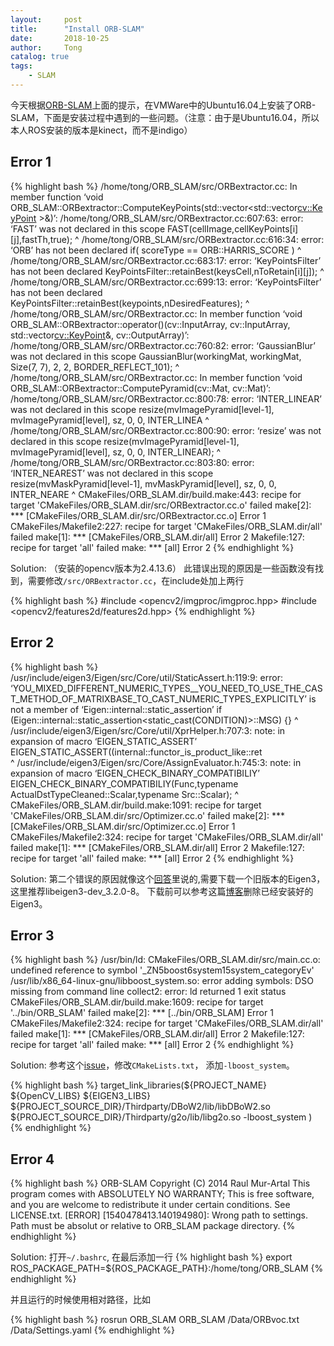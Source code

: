 ```yaml
---
layout:     post
title:      "Install ORB-SLAM"
date:       2018-10-25
author:     Tong
catalog: true
tags:
    - SLAM
---
```


今天根据[ORB-SLAM][github-orb-slam]上面的提示，在VMWare中的Ubuntu16.04上安装了ORB-SLAM，下面是安装过程中遇到的一些问题。（注意：由于是Ubuntu16.04，所以本人ROS安装的版本是kinect，而不是indigo）

## Error 1

{% highlight bash %}
/home/tong/ORB_SLAM/src/ORBextractor.cc: In member function ‘void ORB_SLAM::ORBextractor::ComputeKeyPoints(std::vector<std::vector<cv::KeyPoint> >&)’:
/home/tong/ORB_SLAM/src/ORBextractor.cc:607:63: error: ‘FAST’ was not declared in this scope
                 FAST(cellImage,cellKeyPoints[i][j],fastTh,true);
                                                               ^
/home/tong/ORB_SLAM/src/ORBextractor.cc:616:34: error: ‘ORB’ has not been declared
                 if( scoreType == ORB::HARRIS_SCORE )
                                  ^
/home/tong/ORB_SLAM/src/ORBextractor.cc:683:17: error: ‘KeyPointsFilter’ has not been declared
                 KeyPointsFilter::retainBest(keysCell,nToRetain[i][j]);
                 ^
/home/tong/ORB_SLAM/src/ORBextractor.cc:699:13: error: ‘KeyPointsFilter’ has not been declared
             KeyPointsFilter::retainBest(keypoints,nDesiredFeatures);
             ^
/home/tong/ORB_SLAM/src/ORBextractor.cc: In member function ‘void ORB_SLAM::ORBextractor::operator()(cv::InputArray, cv::InputArray, std::vector<cv::KeyPoint>&, cv::OutputArray)’:
/home/tong/ORB_SLAM/src/ORBextractor.cc:760:82: error: ‘GaussianBlur’ was not declared in this scope
     GaussianBlur(workingMat, workingMat, Size(7, 7), 2, 2, BORDER_REFLECT_101);
                                                                              ^
/home/tong/ORB_SLAM/src/ORBextractor.cc: In member function ‘void ORB_SLAM::ORBextractor::ComputePyramid(cv::Mat, cv::Mat)’:
/home/tong/ORB_SLAM/src/ORBextractor.cc:800:78: error: ‘INTER_LINEAR’ was not declared in this scope
    resize(mvImagePyramid[level-1], mvImagePyramid[level], sz, 0, 0, INTER_LINEA
                                                                     ^
/home/tong/ORB_SLAM/src/ORBextractor.cc:800:90: error: ‘resize’ was not declared in this scope
 resize(mvImagePyramid[level-1], mvImagePyramid[level], sz, 0, 0, INTER_LINEAR);
                                                                              ^
/home/tong/ORB_SLAM/src/ORBextractor.cc:803:80: error: ‘INTER_NEAREST’ was not declared in this scope
      resize(mvMaskPyramid[level-1], mvMaskPyramid[level], sz, 0, 0, INTER_NEARE
                                                                     ^
CMakeFiles/ORB_SLAM.dir/build.make:443: recipe for target 'CMakeFiles/ORB_SLAM.dir/src/ORBextractor.cc.o' failed
make[2]: *** [CMakeFiles/ORB_SLAM.dir/src/ORBextractor.cc.o] Error 1
CMakeFiles/Makefile2:227: recipe for target 'CMakeFiles/ORB_SLAM.dir/all' failed
make[1]: *** [CMakeFiles/ORB_SLAM.dir/all] Error 2
Makefile:127: recipe for target 'all' failed
make: *** [all] Error 2
{% endhighlight %}

Solution: （安装的opencv版本为2.4.13.6） 此错误出现的原因是一些函数没有找到，需要修改`/src/ORBextractor.cc`，在include处加上两行

{% highlight bash %}
#include <opencv2/imgproc/imgproc.hpp>
#include <opencv2/features2d/features2d.hpp>
{% endhighlight %}

## Error 2

{% highlight bash %}
/usr/include/eigen3/Eigen/src/Core/util/StaticAssert.h:119:9: error: ‘YOU_MIXED_DIFFERENT_NUMERIC_TYPES__YOU_NEED_TO_USE_THE_CAST_METHOD_OF_MATRIXBASE_TO_CAST_NUMERIC_TYPES_EXPLICITLY’ is not a member of ‘Eigen::internal::static_assertion<false>’
         if (Eigen::internal::static_assertion<static_cast<bool>(CONDITION)>::MSG) {}
         ^
/usr/include/eigen3/Eigen/src/Core/util/XprHelper.h:707:3: note: in expansion of macro ‘EIGEN_STATIC_ASSERT’
   EIGEN_STATIC_ASSERT((internal::functor_is_product_like<BINOP>::ret \
   ^
/usr/include/eigen3/Eigen/src/Core/AssignEvaluator.h:745:3: note: in expansion of macro ‘EIGEN_CHECK_BINARY_COMPATIBILIY’
   EIGEN_CHECK_BINARY_COMPATIBILIY(Func,typename ActualDstTypeCleaned::Scalar,typename Src::Scalar);
   ^
CMakeFiles/ORB_SLAM.dir/build.make:1091: recipe for target 'CMakeFiles/ORB_SLAM.dir/src/Optimizer.cc.o' failed
make[2]: *** [CMakeFiles/ORB_SLAM.dir/src/Optimizer.cc.o] Error 1
CMakeFiles/Makefile2:324: recipe for target 'CMakeFiles/ORB_SLAM.dir/all' failed
make[1]: *** [CMakeFiles/ORB_SLAM.dir/all] Error 2
Makefile:127: recipe for target 'all' failed
make: *** [all] Error 2
{% endhighlight %}

Solution: 第二个错误的原因就像这个[回答][stackoverflow-eigen3]里说的,需要下载一个旧版本的Eigen3，这里推荐libeigen3-dev_3.2.0-8。 下载前可以参考这篇[博客][blog-eigen3-uninstall]删除已经安装好的Eigen3。

## Error 3

{% highlight bash %}
/usr/bin/ld: CMakeFiles/ORB_SLAM.dir/src/main.cc.o: undefined reference to symbol '_ZN5boost6system15system_categoryEv'
/usr/lib/x86_64-linux-gnu/libboost_system.so: error adding symbols: DSO missing from command line
collect2: error: ld returned 1 exit status
CMakeFiles/ORB_SLAM.dir/build.make:1609: recipe for target '../bin/ORB_SLAM' failed
make[2]: *** [../bin/ORB_SLAM] Error 1
CMakeFiles/Makefile2:324: recipe for target 'CMakeFiles/ORB_SLAM.dir/all' failed
make[1]: *** [CMakeFiles/ORB_SLAM.dir/all] Error 2
Makefile:127: recipe for target 'all' failed
make: *** [all] Error 2
{% endhighlight %}

Solution: 参考这个[issue][github-bug-lboost_system]，修改`CMakeLists.txt`， 添加`-lboost_system`。

{% highlight bash %}
target_link_libraries(${PROJECT_NAME}
${OpenCV_LIBS}
${EIGEN3_LIBS}
${PROJECT_SOURCE_DIR}/Thirdparty/DBoW2/lib/libDBoW2.so
${PROJECT_SOURCE_DIR}/Thirdparty/g2o/lib/libg2o.so
-lboost_system
)
{% endhighlight %}


## Error 4

{% highlight bash %}
ORB-SLAM Copyright (C) 2014 Raul Mur-Artal
This program comes with ABSOLUTELY NO WARRANTY;
This is free software, and you are welcome to redistribute it
under certain conditions. See LICENSE.txt.
[ERROR] [1540478413.140194980]: Wrong path to settings. Path must be absolut or relative to ORB_SLAM package directory.
{% endhighlight %}

Solution: 打开`~/.bashrc`, 在最后添加一行
{% highlight bash %}
export ROS_PACKAGE_PATH=${ROS_PACKAGE_PATH}:/home/tong/ORB_SLAM
{% endhighlight %}

并且运行的时候使用相对路径，比如

{% highlight bash %}
rosrun ORB_SLAM ORB_SLAM /Data/ORBvoc.txt /Data/Settings.yaml 
{% endhighlight %}

[github-orb-slam]: https://github.com/raulmur/ORB_SLAM
[stackoverflow-eigen3]: https://stackoverflow.com/questions/38647114/orb-slam-installation-on-ubuntu-xenial-16-04
[blog-eigen3-uninstall]: https://blog.csdn.net/j_____j/article/details/80622570
[github-bug-lboost_system]: https://github.com/raulmur/ORB_SLAM2/issues/535
